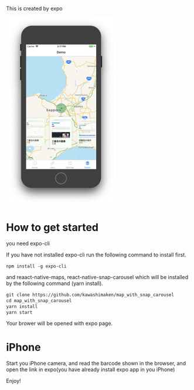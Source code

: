 This is created by expo

<img src="https://github.com/kawashimaken/map_with_snap_carousel/raw/master/screenshots/01.png" width="300">

# How to get started

you need expo-cli 

If you have not installed expo-cli run the following command to install first.

```
npm install -g expo-cli

```

and reaact-native-maps, react-native-snap-carousel which will be installed by the following command (yarn install).

```
git clone https://github.com/kawashimaken/map_with_snap_carousel
cd map_with_snap_carousel
yarn install
yarn start
```

Your brower will be opened with expo page.

# iPhone

Start you iPhone camera, and read the barcode shown in the browser, and open the link in expo(you have already install expo app in you iPhone)

Enjoy!
